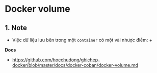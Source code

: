 # Docker volume
## 1. Note
- Việc dữ liệu lưu bên trong một `container` có một vài nhược điểm:
  + 

__Docs__
- https://github.com/hocchudong/ghichep-docker/blob/master/docs/docker-coban/docker-volume.md
